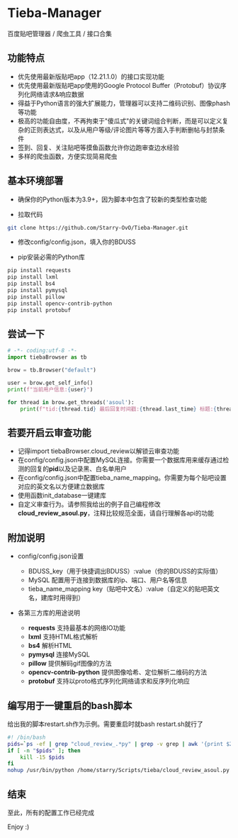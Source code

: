# Tieba-Manager

百度贴吧管理器 / 爬虫工具 / 接口合集

## 功能特点

+ 优先使用最新版贴吧app（12.21.1.0）的接口实现功能
+ 优先使用最新版贴吧app使用的Google Protocol Buffer（Protobuf）协议序列化网络请求&响应数据
+ 得益于Python语言的强大扩展能力，管理器可以支持二维码识别、图像phash等功能
+ 极高的功能自由度，不再拘束于"傻瓜式"的关键词组合判断，而是可以定义复杂的正则表达式，以及从用户等级/评论图片等等方面入手判断删帖与封禁条件
+ 签到、回复、关注贴吧等摸鱼函数允许你边跑审查边水经验
+ 多样的爬虫函数，方便实现简易爬虫

## 基本环境部署

+ 确保你的Python版本为3.9+，因为脚本中包含了较新的类型检查功能

+ 拉取代码
```bash
git clone https://github.com/Starry-OvO/Tieba-Manager.git
```

+ 修改config/config.json，填入你的BDUSS

+ pip安装必需的Python库

```bash
pip install requests
pip install lxml
pip install bs4
pip install pymysql
pip install pillow
pip install opencv-contrib-python
pip install protobuf
```

## 尝试一下
```python
# -*- coding:utf-8 -*-
import tiebaBrowser as tb

brow = tb.Browser("default")

user = brow.get_self_info()
print(f"当前用户信息:{user}")

for thread in brow.get_threads('asoul'):
    print(f"tid:{thread.tid} 最后回复时间戳:{thread.last_time} 标题:{thread.title}")
```

## 若要开启云审查功能

+ 记得import tiebaBrowser.cloud_review以解锁云审查功能
+ 在config/config.json中配置MySQL连接。你需要一个数据库用来缓存通过检测的回复的**pid**以及记录黑、白名单用户
+ 在config/config.json中配置tieba_name_mapping。你需要为每个贴吧设置对应的英文名以方便建立数据库
+ 使用函数init_database一键建库
+ 自定义审查行为。请参照我给出的例子自己编程修改**cloud_review_asoul.py**，注释比较规范全面，请自行理解各api的功能

## 附加说明

+ config/config.json设置

  + BDUSS_key（用于快捷调出BDUSS）:value（你的BDUSS的实际值）
  + MySQL 配置用于连接到数据库的ip、端口、用户名等信息
  + tieba_name_mapping key（贴吧中文名）:value（自定义的贴吧英文名，建库时用得到）

+ 各第三方库的用途说明

  + **requests** 支持最基本的网络IO功能
  + **lxml** 支持HTML格式解析
  + **bs4** 解析HTML
  + **pymysql** 连接MySQL
  + **pillow** 提供解码gif图像的方法
  + **opencv-contrib-python** 提供图像哈希、定位解析二维码的方法
  + **protobuf** 支持以proto格式序列化网络请求和反序列化响应

## 编写用于一键重启的bash脚本

给出我的脚本restart.sh作为示例。需要重启时就bash restart.sh就行了

```bash
#! /bin/bash
pids=`ps -ef | grep "cloud_review_.*py" | grep -v grep | awk '{print $2}'`
if [ -n "$pids" ]; then
    kill -15 $pids
fi
nohup /usr/bin/python /home/starry/Scripts/tieba/cloud_review_asoul.py -st 20 >/dev/null 2>&1 &
```

## 结束

至此，所有的配置工作已经完成

Enjoy :)
